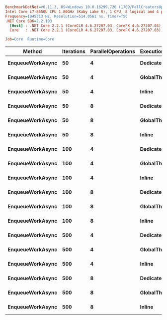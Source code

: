``` ini

BenchmarkDotNet=v0.11.3, OS=Windows 10.0.16299.726 (1709/FallCreatorsUpdate/Redstone3)
Intel Core i7-8550U CPU 1.80GHz (Kaby Lake R), 1 CPU, 8 logical and 4 physical cores
Frequency=1945313 Hz, Resolution=514.0561 ns, Timer=TSC
.NET Core SDK=2.2.103
  [Host] : .NET Core 2.2.1 (CoreCLR 4.6.27207.03, CoreFX 4.6.27207.03), 64bit RyuJIT
  Core   : .NET Core 2.2.1 (CoreCLR 4.6.27207.03, CoreFX 4.6.27207.03), 64bit RyuJIT

Job=Core  Runtime=Core  

```
|           Method | Iterations | ParallelOperations | ExecutionStrategy |      Mean |     Error |    StdDev |    Median | Rank |
|----------------- |----------- |------------------- |------------------ |----------:|----------:|----------:|----------:|-----:|
| **EnqueueWorkAsync** |         **50** |                  **4** |         **Dedicated** | **19.007 us** | **0.3695 us** | **0.5058 us** | **18.995 us** |   **12** |
| **EnqueueWorkAsync** |         **50** |                  **4** |  **GlobalThreadPool** |  **6.812 us** | **0.1318 us** | **0.1619 us** |  **6.861 us** |    **7** |
| **EnqueueWorkAsync** |         **50** |                  **4** |            **Inline** |  **1.336 us** | **0.0291 us** | **0.0853 us** |  **1.343 us** |    **2** |
| **EnqueueWorkAsync** |         **50** |                  **8** |         **Dedicated** | **35.483 us** | **0.7386 us** | **1.6367 us** | **35.461 us** |   **14** |
| **EnqueueWorkAsync** |         **50** |                  **8** |  **GlobalThreadPool** | **12.131 us** | **0.2398 us** | **0.3515 us** | **12.178 us** |   **10** |
| **EnqueueWorkAsync** |         **50** |                  **8** |            **Inline** |  **2.134 us** | **0.0538 us** | **0.1587 us** |  **2.163 us** |    **4** |
| **EnqueueWorkAsync** |        **100** |                  **4** |         **Dedicated** | **18.819 us** | **0.3710 us** | **0.6095 us** | **18.984 us** |   **12** |
| **EnqueueWorkAsync** |        **100** |                  **4** |  **GlobalThreadPool** |  **6.651 us** | **0.1299 us** | **0.1904 us** |  **6.588 us** |    **7** |
| **EnqueueWorkAsync** |        **100** |                  **4** |            **Inline** |  **1.128 us** | **0.0639 us** | **0.1885 us** |  **1.133 us** |    **1** |
| **EnqueueWorkAsync** |        **100** |                  **8** |         **Dedicated** | **32.605 us** | **0.6489 us** | **1.4646 us** | **32.624 us** |   **13** |
| **EnqueueWorkAsync** |        **100** |                  **8** |  **GlobalThreadPool** | **11.427 us** | **0.2259 us** | **0.4074 us** | **11.400 us** |    **9** |
| **EnqueueWorkAsync** |        **100** |                  **8** |            **Inline** |  **1.888 us** | **0.0918 us** | **0.2707 us** |  **1.792 us** |    **3** |
| **EnqueueWorkAsync** |        **500** |                  **4** |         **Dedicated** | **18.280 us** | **0.3640 us** | **0.6470 us** | **18.325 us** |   **11** |
| **EnqueueWorkAsync** |        **500** |                  **4** |  **GlobalThreadPool** |  **7.006 us** | **0.1396 us** | **0.2851 us** |  **7.046 us** |    **8** |
| **EnqueueWorkAsync** |        **500** |                  **4** |            **Inline** |  **2.217 us** | **0.0599 us** | **0.1727 us** |  **2.266 us** |    **5** |
| **EnqueueWorkAsync** |        **500** |                  **8** |         **Dedicated** | **32.166 us** | **0.6379 us** | **1.2441 us** | **32.120 us** |   **13** |
| **EnqueueWorkAsync** |        **500** |                  **8** |  **GlobalThreadPool** | **11.520 us** | **0.2264 us** | **0.3720 us** | **11.489 us** |    **9** |
| **EnqueueWorkAsync** |        **500** |                  **8** |            **Inline** |  **4.293 us** | **0.1077 us** | **0.3001 us** |  **4.318 us** |    **6** |
